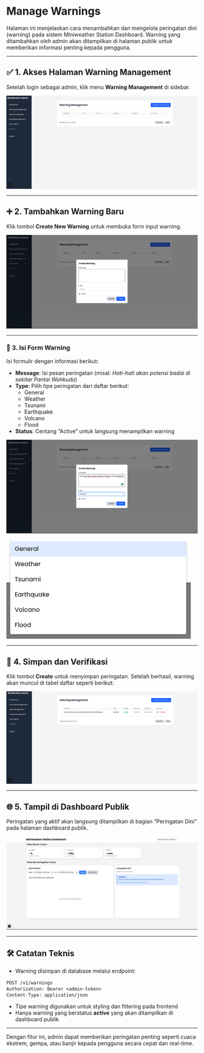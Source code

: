 # Manage Warnings

Halaman ini menjelaskan cara menambahkan dan mengelola peringatan dini (warning) pada sistem Miniweather Station Dashboard. Warning yang ditambahkan oleh admin akan ditampilkan di halaman publik untuk memberikan informasi penting kepada pengguna.

---

## ✅ 1. Akses Halaman Warning Management

Setelah login sebagai admin, klik menu **Warning Management** di sidebar.

![Halaman Warning Management](images/create_warning/halaman_warning_mangement.png)

---

## ➕ 2. Tambahkan Warning Baru

Klik tombol **Create New Warning** untuk membuka form input warning.

![Form Tambah Warning](images/create_warning/tamabahkan_data_warning_pada_form.png)

---

### 📝 3. Isi Form Warning

Isi formulir dengan informasi berikut:

- **Message**: Isi pesan peringatan (misal: *Hati-hati akan potensi badai di sekitar Pantai Wohkudu*)
- **Type**: Pilih tipe peringatan dari daftar berikut:
  - General
  - Weather
  - Tsunami
  - Earthquake
  - Volcano
  - Flood
- **Status**: Centang “Active” untuk langsung menampilkan warning

![Contoh Isi Form Warning](images/create_warning/contoh_cara_mengisi_data_warning.png)

![Tipe-Tipe Warning](images/create_warning/tipe_tipe_warning.png)

---

## 💾 4. Simpan dan Verifikasi

Klik tombol **Create** untuk menyimpan peringatan. Setelah berhasil, warning akan muncul di tabel daftar seperti berikut:

![Warning Berhasil Ditambahkan](images/create_warning/warning_berhasil_ditambah.png)

---

## 🌐 5. Tampil di Dashboard Publik

Peringatan yang aktif akan langsung ditampilkan di bagian “Peringatan Dini” pada halaman dashboard publik.

![Tampilan di Dashboard Publik](images/create_warning/tampilan_warning_di_dashboard_publik.png)

---

## 🛠️ Catatan Teknis

- Warning disimpan di database melalui endpoint:
  
```
POST /v1/warnings
Authorization: Bearer <admin-token>
Content-Type: application/json

```


- Tipe warning digunakan untuk styling dan filtering pada frontend
- Hanya warning yang berstatus **active** yang akan ditampilkan di dashboard publik

---

Dengan fitur ini, admin dapat memberikan peringatan penting seperti cuaca ekstrem, gempa, atau banjir kepada pengguna secara cepat dan real-time.


